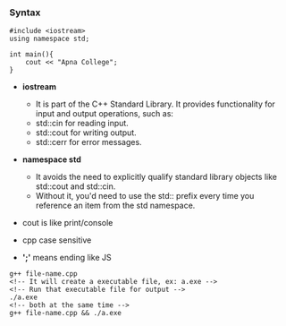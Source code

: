 ### Syntax

```
#include <iostream>
using namespace std;

int main(){
    cout << "Apna College";
}
```

- **iostream**
  - It is part of the C++ Standard Library. It provides functionality for input and output operations, such as:
  - std::cin for reading input.
  - std::cout for writing output.
  - std::cerr for error messages.
- **namespace std**

  - It avoids the need to explicitly qualify standard library objects like std::cout and std::cin.
  - Without it, you'd need to use the std:: prefix every time you reference an item from the std namespace.

- cout is like print/console
- cpp case sensitive
- **';'** means ending like JS

```
g++ file-name.cpp
<!-- It will create a executable file, ex: a.exe -->
<!-- Run that executable file for output -->
./a.exe
<!-- both at the same time -->
g++ file-name.cpp && ./a.exe
```
